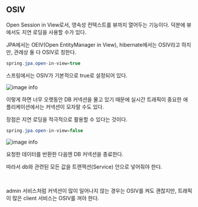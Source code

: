 ## OSIV

Open Session in View로서, 영속성 컨텍스트를 뷰까지 열어두는 기능이다. 덕분에 뷰에서도 지연 로딩을 사용할 수가 있다.

JPA에서는 OEIV(Open EntityManager in View), hibernate에서는 OSIV라고 하지만, 관례상 둘 다 OSIV로 칭한다.

```java
spring.jpa.open-in-view=true
```

스프링에서는 OSIV가 기본적으로 true로 설정되어 있다.

![image info](https://3513843782-files.gitbook.io/~/files/v0/b/gitbook-28427.appspot.com/o/assets%2F-LxjHkZu4T9MzJ5fEMNe%2Fsync%2Fcb2a3996efdd4796447ebbcf545eec8838afd6f7.png?generation=1622890518451162&alt=media)

이렇게 하면 너무 오랫동안 DB 커넥션을 물고 있기 때문에 실시간 트래픽이 중요한 애플리케이션에서는 커넥션이 모자랄 수도 있다.

장점은 지연 로딩을 적극적으로 활용할 수 있다는 것이다.

```java
spring.jpa.open-in-view=false
```

![image info](https://3513843782-files.gitbook.io/~/files/v0/b/gitbook-28427.appspot.com/o/assets%2F-LxjHkZu4T9MzJ5fEMNe%2Fsync%2Fb5fcd162871d14ca6672d60297b2f33a4dcaf5ef.png?generation=1622890511236652&alt=media)

요청한 데이터를 반환한 다음엔 DB 커넥션을 종료한다.

따라서 db와 관련된 모든 값을 트랜잭션(Service) 안으로 넣어줘야 한다.

<br>

admin 서비스처럼 커넥션이 많이 일어나지 않는 경우는 OSIV를 켜도 괜찮지만, 트래픽이 많은 client 서비스는 OSIV를 꺼야 한다.

